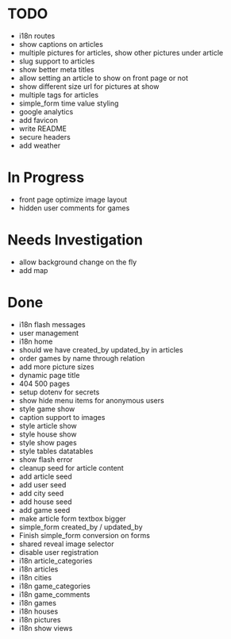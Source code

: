 
TODO
=======================

* i18n routes
* show captions on articles
* multiple pictures for articles, show other pictures under article
* slug support to articles
* show better meta titles
* allow setting an article to show on front page or not
* show different size url for pictures at show
* multiple tags for articles
* simple_form time value styling
* google analytics
* add favicon
* write README
* secure headers
* add weather


In Progress
=======================

* front page optimize image layout
* hidden user comments for games


Needs Investigation
=======================

* allow background change on the fly
* add map


Done
=======================

* i18n flash messages
* user management
* i18n home
* should we have created_by updated_by in articles
* order games by name through relation
* add more picture sizes
* dynamic page title
* 404 500 pages
* setup dotenv for secrets
* show hide menu items for anonymous users
* style game show
* caption support to images
* style article show
* style house show
* style show pages
* style tables datatables
* show flash error
* cleanup seed for article content
* add article seed
* add user seed
* add city seed
* add house seed
* add game seed
* make article form textbox bigger
* simple_form created_by / updated_by
* Finish simple_form conversion on forms
* shared reveal image selector
* disable user registration
* i18n article_categories
* i18n articles
* i18n cities
* i18n game_categories
* i18n game_comments
* i18n games
* i18n houses
* i18n pictures
* i18n show views


